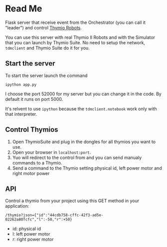 # Read Me

Flask server that receive event from the Orchestrator (you can call it "leader") and control [Thymio Robots](https://www.thymio.org/). 

You can use this server with real Thymio II Robots and with the Simulator that you can launch by Thymio Suite. 
No need to setup the network, ```tdmclient``` and Thymio Suite do it for you.

## Start the server

To start the server launch the command
```
ipython app.py
```
I choose the port 52000 for my server but you can change it in the code. By default it runs on port 5000.

It's relvent to use ```ipython``` because the ```tdmclient.notebook``` work only with that interpreter.

## Control Thymios

1. Open ThymioSuite and plug in the dongles for all thymios you want to use.
2. Open your browser in ```localhost:port```.
3. Yuo will redirect to the control from and you can send manualy commands to a Thymio.
4. Send a command to the Thymio setting physical id, left power motor and right motor power

## API

Control a thymio from your project using this GET method in your application:

```
/thymio?json={"id":"44cdb758-cffc-42f3-ad5e-02262a80fcfc","l":-50,"r":+50}
```
- id: physical id
- l: left power motor
- r: right power motor


